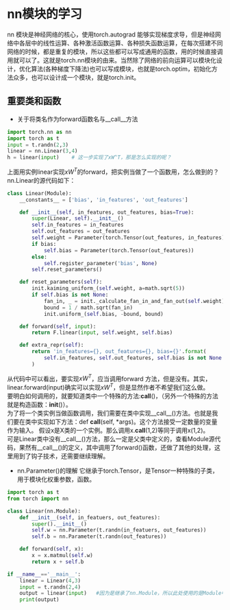# nn模块的学习
nn 模块是神经网络的核心，使用torch.autograd 能够实现梯度求导，但是神经网络中各层中的线性运算、各种激活函数运算、各种损失函数运算，在每次搭建不同网络的时候，都是重复的模块，所以这些都可以写成通用的函数，用的时候直接调用就可以了。这就是torch.nn模块的由来。当然除了网络的前向运算可以模块化设计，优化算法(各种梯度下降法)也可以写成模块，也就是torch.optim，初始化方法众多，也可以设计成一个模块，就是torch.init。

## 重要类和函数

- 关于将类名作为forward函数名与__call__方法
```python
import torch.nn as nn
import torch as t
input = t.randn(2,3) 
linear = nn.Linear(3,4)
h = linear(input)    # 这一步实现了xW^T，那是怎么实现的呢？
```
上面用实例linear实现$xW^T$的forward，把实例当做了一个函数用，怎么做到的？nn.Linear的源代码如下：
```python
class Linear(Module):
    __constants__ = ['bias', 'in_features', 'out_features']

    def __init__(self, in_features, out_features, bias=True):
        super(Linear, self).__init__()
        self.in_features = in_features
        self.out_features = out_features
        self.weight = Parameter(torch.Tensor(out_features, in_features))
        if bias:
            self.bias = Parameter(torch.Tensor(out_features))
        else:
            self.register_parameter('bias', None)
        self.reset_parameters()

    def reset_parameters(self):
        init.kaiming_uniform_(self.weight, a=math.sqrt(5))
        if self.bias is not None:
            fan_in, _ = init._calculate_fan_in_and_fan_out(self.weight)
            bound = 1 / math.sqrt(fan_in)
            init.uniform_(self.bias, -bound, bound)

    def forward(self, input):
        return F.linear(input, self.weight, self.bias)

    def extra_repr(self):
        return 'in_features={}, out_features={}, bias={}'.format(
            self.in_features, self.out_features, self.bias is not None
        )
```
从代码中可以看出，要实现$xW^T$，应当调用forward 方法，但是没有。其实，linear.forward(input)确实可以实现$xW^T$，但是显然作者不希望我们这么做。  
要明白如何调用的，就要知道类中一个特殊的方法:__call__()，（另外一个特殊的方法就是构造函数：__init__()）。  
为了将一个类实例当做函数调用，我们需要在类中实现__call__()方法。也就是我们要在类中实现如下方法：def __call__(self, *args)。这个方法接受一定数量的变量作为输入。 
假设x是X类的一个实例。那么调用x.__call__(1,2)等同于调用x(1,2)。  
可是Linear类中没有__call__()方法，那么一定是父类中定义的，查看Module源代码，果然有__call__()的定义，其中调用了forward()函数，还做了其他的处理，这里用到了钩子技术，还需要继续理解。

- nn.Parameter()的理解
它继承于torch.Tensor，是Tensor一种特殊的子类，用于模块化权重参数，函数。


```python
import torch as t
from torch import nn

class Linear(nn.Module):
    def __init__(self, in_featuers, out_features):
        super().__init__()
        self.w = nn.Parameter(t.randn(in_featuers, out_features))
        self.b = nn.Parameter(t.randn(out_features))

    def forward(self, x):
        x = x.matmul(self.w)
        return x + self.b

if __name__=='__main__':
    linear = Linear(4,3)
    input = t.randn(2,4)
    output = linear(input)   #因为是继承了nn.Module，所以此处使用的是Module中的__call__,而__call__又调用了自己所构造的forward函数。
    print(output)
```

